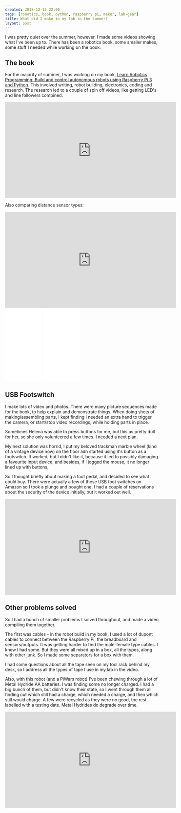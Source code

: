 ```yaml
---
created: 2018-12-12 22:00
tags: [robotics, book, python, raspberry pi, maker, lab-gear]
title: What did I make in my lab in the summer?
layout: post
---
```

I was pretty quiet over the summer, however, I made some videos showing what I've been up to. 
There has been a robotics book, some smaller makes, some stuff I needed while working on the book.

## The book

For the majority of summer, I was working on my book, 
[Learn Robotics Programming: Build and control autonomous robots using Raspberry Pi 3 and Python](https://amzn.to/2RA5u43).
This involved writing, robot building, electronics, coding and research. The research led to a couple of spin off videos, like getting LED's and line followers combined:

<div class="embed-responsive embed-responsive-16by9">
<iframe width="560" height="315" src="https://www.youtube.com/embed/jh1NPuKFrYU" frameborder="0" allowfullscreen="True"></iframe>
</div>

Also comparing distance sensor types:

<div class="embed-responsive embed-responsive-16by9">
<iframe width="560" height="315" src="https://www.youtube.com/embed/eGYwbqp0w3w" frameborder="0" allowfullscreen="True"></iframe>
</div>

<iframe style="width:120px;height:240px;" marginwidth="0" marginheight="0" scrolling="no" frameborder="0" src="//ws-eu.amazon-adsystem.com/widgets/q?ServiceVersion=20070822&OneJS=1&Operation=GetAdHtml&MarketPlace=GB&source=ss&ref=as_ss_li_til&ad_type=product_link&tracking_id=orionrobots-21&language=en_GB&marketplace=amazon&region=GB&placement=B07DM2TKKL&asins=B07DM2TKKL&linkId=30013791f3cdd0f665c2fa20a1b52462&show_border=true&link_opens_in_new_window=true"></iframe>

<iframe style="width:120px;height:240px;" marginwidth="0" marginheight="0" scrolling="no" frameborder="0" src="//ws-eu.amazon-adsystem.com/widgets/q?ServiceVersion=20070822&OneJS=1&Operation=GetAdHtml&MarketPlace=GB&source=ss&ref=as_ss_li_til&ad_type=product_link&tracking_id=orionrobots-21&language=en_GB&marketplace=amazon&region=GB&placement=B08W8GTLGQ&asins=B08W8GTLGQ&linkId=b58c1bbfe1668668ba1579f5beb123bf&show_border=true&link_opens_in_new_window=true"></iframe>

## USB Footswitch

I make lots of video and photos. There were many picture sequences made for the book, to help explain and demonstrate things. When doing shots of making/assembling parts, I kept finding I needed an extra hand to trigger the camera, or start/stop video recordings, while holding parts in place.

Sometimes Helena was able to press buttons for me, but this as pretty dull for her, so she only volunteered a few times. I needed a next plan.

My next solution was horrid, I put my beloved trackman marble wheel (kind of a vintage device now) on the floor adn started using it's button as a footswitch. It worked, but I didn't like it, because it led to possibly damaging a favourite input device, and besides, if I jogged the mouse, it no longer lined up with buttons.

So I thought briefly about making a foot pedal, and decided to see what I could buy. There were actually a few of these USB foot switches on Amazon so I took a plunge and bought one. I had a couple of reservations about the security of the device initially, but it worked out well.

<div class="embed-responsive embed-responsive-16by9">
<iframe width="560" height="315" src="https://www.youtube.com/embed/cx73jWzRIT4" frameborder="0" allowfullscreen="True"></iframe>
</div>

## Other problems solved

So I had a bunch of smaller problems I solved throughout, and made a video compiling them together.

The first was cables - in the robot build in my book, I used a lot of dupont cables to connect between the Raspberry Pi, the breadboard and sensors/outputs. It was getting harder to find the male-female type cables. I knew I had some. But they were all mixed up in a box, all the types, along with other junk. So I made some separators for a box with them.

I had some questions about all the tape seen on my tool rack behind my desk, so I address all the types of tape I use in my lab in the video.

Also, with this robot (and a PiWars robot) I've been chewing through a lot of Metal Hydride AA batteries. I was finding some no longer charged. I had a big bunch of them, but didn't know their state, so I went through them all finding out which still had a charge, which needed a charge, and then which still would charge. A few were recycled as they were no good, the rest labelled with a testing date. Metal Hydrides do degrade over time.

<div class="embed-responsive embed-responsive-16by9">
<iframe width="560" height="315" src="https://www.youtube.com/embed/FZ9fryPEvMU" frameborder="0" allowfullscreen="True"></iframe>
</div>

